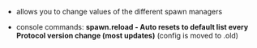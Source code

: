 - allows you to change values of the different spawn managers

- console commands: **spawn.reload
**- Auto resets to default list every Protocol version change (most updates)**** (config is moved to .old)